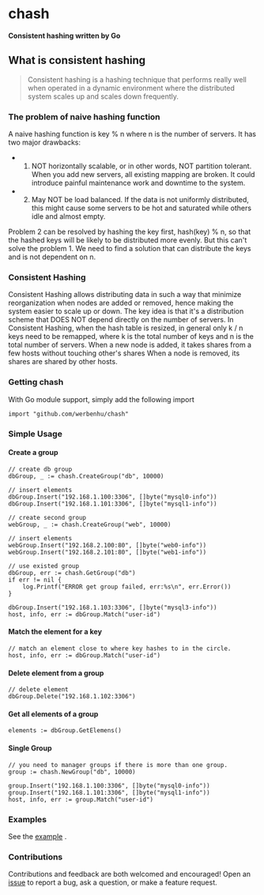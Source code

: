 # chash
**Consistent hashing written by Go**

## What is consistent hashing

> Consistent hashing is a hashing technique that performs really well when operated in a dynamic environment where the distributed system scales up and scales down frequently. 

### The problem of naive hashing function

A naive hashing function is key % n where n is the number of servers.
It has two major drawbacks:
- 1. NOT horizontally scalable, or in other words, NOT partition tolerant. When you add new servers, all existing mapping are broken. It could introduce painful maintenance work and downtime to the system.
- 2. May NOT be load balanced. If the data is not uniformly distributed, this might cause some servers to be hot and saturated while others idle and almost empty.

Problem 2 can be resolved by hashing the key first, hash(key) % n, so that the hashed keys will be likely to be distributed more evenly. But this can't solve the problem 1. We need to find a solution that can distribute the keys and is not dependent on n.

### Consistent Hashing
Consistent Hashing allows distributing data in such a way that minimize reorganization when nodes are added or removed, hence making the system easier to scale up or down.
The key idea is that it's a distribution scheme that DOES NOT depend directly on the number of servers.
In Consistent Hashing, when the hash table is resized, in general only k / n keys need to be remapped, where k is the total number of keys and n is the total number of servers.
When a new node is added, it takes shares from a few hosts without touching other's shares
When a node is removed, its shares are shared by other hosts.

### Getting chash

With Go module support, simply add the following import

`import "github.com/werbenhu/chash"`


### Simple Usage

#### Create a group
```
// create db group 
dbGroup, _ := chash.CreateGroup("db", 10000)

// insert elements
dbGroup.Insert("192.168.1.100:3306", []byte("mysql0-info"))
dbGroup.Insert("192.168.1.101:3306", []byte("mysql1-info"))

// create second group
webGroup, _ := chash.CreateGroup("web", 10000)

// insert elements
webGroup.Insert("192.168.2.100:80", []byte("web0-info"))
webGroup.Insert("192.168.2.101:80", []byte("web1-info"))
```

```
// use existed group
dbGroup, err := chash.GetGroup("db")
if err != nil {
    log.Printf("ERROR get group failed, err:%s\n", err.Error())
}

dbGroup.Insert("192.168.1.103:3306", []byte("mysql3-info"))
host, info, err := dbGroup.Match("user-id")
```

#### Match the element for a key
```
// match an element close to where key hashes to in the circle.
host, info, err := dbGroup.Match("user-id")
```

#### Delete element from a group
```
// delete element
dbGroup.Delete("192.168.1.102:3306")
```

#### Get all elements of a group
```
elements := dbGroup.GetElemens()
```

#### Single Group
```
// you need to manager groups if there is more than one group.
group := chash.NewGroup("db", 10000)

group.Insert("192.168.1.100:3306", []byte("mysql0-info"))
group.Insert("192.168.1.101:3306", []byte("mysql1-info"))
host, info, err := group.Match("user-id")
```

### Examples
See the [example](example/main.go) .

### Contributions
Contributions and feedback are both welcomed and encouraged! Open an [issue](https://github.com/werbenhu/chash/issues) to report a bug, ask a question, or make a feature request.
